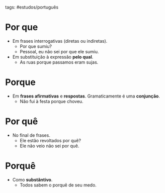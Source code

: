 tags: #estudos/português 

# Por que
- Em frases interrogativas (diretas ou indiretas).
	- Por que sumiu?
	- Pessoal, eu não sei por que ele sumiu.
- Em substituição à expressão **pelo qual**.
	- As ruas porque passamos eram sujas.

# Porque
- Em **frases afirmativas** e **respostas**. Gramaticamente é uma **conjunção**.
	- Não fui à festa porque choveu.

# Por quê
- No final de frases.
	- Ele estão revoltados por quê?
	- Ele não veio não sei por quê.

# Porquê
- Como **substântivo**.
	- Todos sabem o porquê de seu medo.

